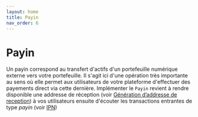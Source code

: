 ```yaml
---
layout: home
title: Payin 
nav_order: 6
---
```


# Payin

Un payin correspond au transfert d'actifs d'un portefeuille numérique externe vers votre portefeuille. Il s'agit ici d'une opération très importante au sens où elle permet aux utilisateurs de votre plateforme d'effectuer des payements direct via cette dernière. Implémenter le `Payin` revient à rendre disponible une addresse de réception (voir [Génération d’addresse de reception](./received_address.html)) à vos utilisateurs
ensuite d'écouter les transactions entrantes de type *payin* (voir [IPN](./Ipn.html))

